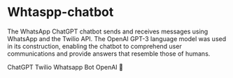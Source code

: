 # Whtaspp-chatbot
The WhatsApp ChatGPT chatbot sends and receives messages using WhatsApp and the Twilio API. 
The OpenAI GPT-3 language model was used in its construction, enabling the chatbot to comprehend user communications and provide answers that resemble those of humans.

ChatGPT Twilio Whatsapp Bot OpenAI 🤖

